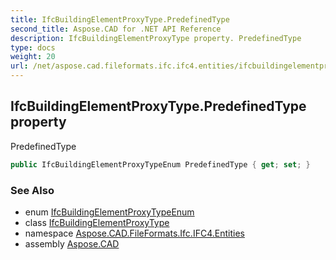 ```yaml
---
title: IfcBuildingElementProxyType.PredefinedType
second_title: Aspose.CAD for .NET API Reference
description: IfcBuildingElementProxyType property. PredefinedType
type: docs
weight: 20
url: /net/aspose.cad.fileformats.ifc.ifc4.entities/ifcbuildingelementproxytype/predefinedtype/
---
```

## IfcBuildingElementProxyType.PredefinedType property

PredefinedType

```csharp
public IfcBuildingElementProxyTypeEnum PredefinedType { get; set; }
```

### See Also

* enum [IfcBuildingElementProxyTypeEnum](../../../aspose.cad.fileformats.ifc.ifc4.types/ifcbuildingelementproxytypeenum/)
* class [IfcBuildingElementProxyType](../)
* namespace [Aspose.CAD.FileFormats.Ifc.IFC4.Entities](../../../aspose.cad.fileformats.ifc.ifc4.entities/)
* assembly [Aspose.CAD](../../../)


